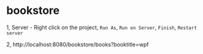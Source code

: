 # bookstore

1, Server - Right click on the project, `Run As`, `Run on Server`, `Finish`, `Restart server`

2, http://localhost:8080/bookstore/books?booktitle=wpf
